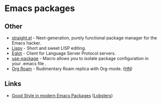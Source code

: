 # Emacs packages

## Other

- [straight.el](https://github.com/raxod502/straight.el) - Next-generation, purely functional package manager for the Emacs hacker.
- [Lispy](https://github.com/abo-abo/lispy) - Short and sweet LISP editing.
- [Eglot](https://github.com/joaotavora/eglot) - Client for Language Server Protocol servers.
- [use-package](https://github.com/jwiegley/use-package) - Macro allows you to isolate package configuration in your .emacs file .
- [Org Roam](https://github.com/jethrokuan/org-roam) - Rudimentary Roam replica with Org-mode. ([HN](https://news.ycombinator.com/item?id=22767658))

## Links

- [Good Style in modern Emacs Packages](https://zge.us.to/emacs-style.html) ([Lobsters](https://lobste.rs/s/8yvyz9/good_style_modern_emacs_packages))
